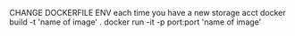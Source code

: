 CHANGE DOCKERFILE ENV each time you have a new storage acct
docker build -t 'name of image' . 
docker run -it -p port:port 'name of image'
